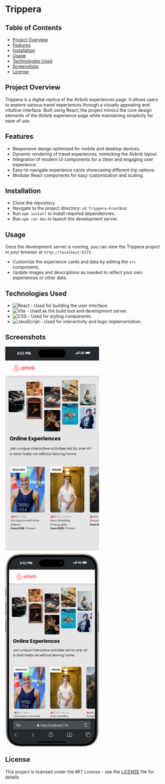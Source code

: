 # **Trippera**

## **Table of Contents**
- [Project Overview](#project-overview)
- [Features](#features)
- [Installation](#installation)
- [Usage](#usage)
- [Technologies Used](#technologies-used)
- [Screenshots](#screenshots)
- [License](#license)

## **Project Overview**
Trippera is a digital replica of the Airbnb experiences page. It allows users to explore various travel experiences through a visually appealing and intuitive interface. Built using React, the project mimics the core design elements of the Airbnb experience page while maintaining simplicity for ease of use.

## **Features**
- Responsive design optimized for mobile and desktop devices.
- Dynamic rendering of travel experiences, mimicking the Airbnb layout.
- Integration of modern UI components for a clean and engaging user experience.
- Easy-to-navigate experience cards showcasing different trip options.
- Modular React components for easy customization and scaling.

## **Installation**

- Clone the repository.
- Navigate to the project directory: `cd Trippera-FrontEnd`
- Run `npm install` to install required dependencies.
- Run `npm run dev` to launch the development server.

## **Usage**
Once the development server is running, you can view the Trippera project in your browser at `http://localhost:5173`.

- Customize the experience cards and data by editing the `src` components.
- Update images and descriptions as needed to reflect your own experiences or other data.
  
## **Technologies Used**

- ![React](https://img.shields.io/badge/React-20232A?style=for-the-badge&logo=react&logoColor=61DAFB) - Used for building the user interface.
- ![Vite](https://img.shields.io/badge/Vite-646CFF?style=for-the-badge&logo=vite&logoColor=white) - Used as the build tool and development server.
- ![CSS](https://img.shields.io/badge/CSS-1572B6?style=for-the-badge&logo=css3&logoColor=white) - Used for styling components.
- ![JavaScript](https://img.shields.io/badge/JavaScript-F7DF1E?style=for-the-badge&logo=javascript&logoColor=black) - Used for interactivity and logic implementation.


## **Screenshots**
<div style="display: flex; flex-wrap: wrap; gap: 10px;">
    <img src="./Images/Project1.png" alt="Digital Business Card Screenshot" width="300">
    <img src="./Images/project2.png" alt="Digital Business Card Screenshot" width="300">
</div>

## **License**
This project is licensed under the MIT License - see the [LICENSE](LICENSE) file for details.